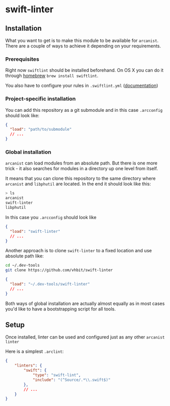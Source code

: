 # swift-linter

## Installation

What you want to get is to make this module to be available for
`arcanist`. There are a couple of ways to achieve it depending on your
requirements.

### Prerequisites

Right now `swiftlint` should be installed beforehand. On OS X you
can do it through [homebrew](https://brew.sh) `brew install
swiftlint`.

You also have to configure your rules in `.swiftlint.yml`
([documentation](https://github.com/realm/SwiftLint#configuration))

### Project-specific installation

You can add this repository as a git submodule and in this case
`.arcconfig` should look like:

```json
{
  "load": "path/to/submodule"
  // ...
}
```

### Global installation
`arcanist` can load modules from an absolute path. But there is one
more trick - it also searches for modules in a directory up one level
from itself.

It means that you can clone this repository to the same directory
where `arcanist` and `libphutil` are located. In the end it should
look like this:

```sh
> ls
arcanist
swift-linter
libphutil
```

In this case you `.arcconfig` should look like

```json
{
  "load": "swift-linter"
  // ...
}
```

Another approach is to clone `swift-linter` to a fixed location
and use absolute path like:

```sh
cd ~/.dev-tools
git clone https://github.com/vhbit/swift-linter
```

```json
{
  "load": "~/.dev-tools/swift-linter"
  // ...
}
```

Both ways of global installation are actually almost equally as in
most cases you'd like to have a bootstrapping script for all tools.

## Setup

Once installed, linter can be used and configured just as any other
`arcanist linter`

Here is a simplest `.arclint`:

```json
{
    "linters": {
        "swift": {
            "type": "swift-lint",
            "include": "(^Source/.*\\.swift$)"
        },
        // ...
    }
}
```
